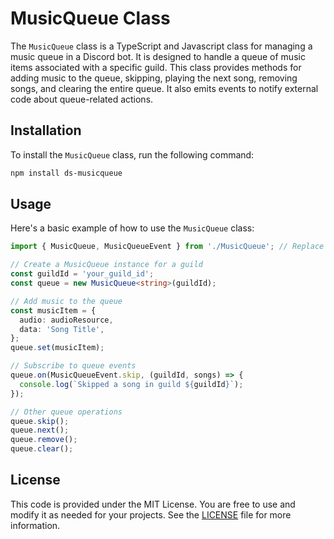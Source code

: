 # MusicQueue Class

The `MusicQueue` class is a TypeScript and Javascript class for managing a music queue in a Discord bot. It is designed to handle a queue of music items associated with a specific guild. This class provides methods for adding music to the queue, skipping, playing the next song, removing songs, and clearing the entire queue. It also emits events to notify external code about queue-related actions.

## Installation

To install the `MusicQueue` class, run the following command:

```bash
npm install ds-musicqueue
```

## Usage

Here's a basic example of how to use the `MusicQueue` class:

```typescript
import { MusicQueue, MusicQueueEvent } from './MusicQueue'; // Replace with the actual path to the .d.ts file

// Create a MusicQueue instance for a guild
const guildId = 'your_guild_id';
const queue = new MusicQueue<string>(guildId);

// Add music to the queue
const musicItem = {
  audio: audioResource,
  data: 'Song Title',
};
queue.set(musicItem);

// Subscribe to queue events
queue.on(MusicQueueEvent.skip, (guildId, songs) => {
  console.log(`Skipped a song in guild ${guildId}`);
});

// Other queue operations
queue.skip();
queue.next();
queue.remove();
queue.clear();
```

## License
This code is provided under the MIT License. You are free to use and modify it as needed for your projects. See the [LICENSE](LICENSE) file for more information.